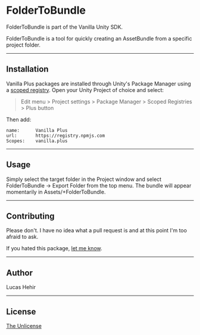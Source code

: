 # FolderToBundle

FolderToBundle is part of the Vanilla Unity SDK.

FolderToBundle is a tool for quickly creating an AssetBundle from a specific project folder.

---

## Installation

Vanilla Plus packages are installed through Unity's Package Manager using a [scoped registry](https://docs.unity3d.com/Manual/upm-scoped.html). Open your Unity Project of choice and select:

> Edit menu > Project settings > Package Manager > Scoped Registries > Plus button

Then add:


	name:      Vanilla Plus
	url:       https://registry.npmjs.com
	Scopes:    vanilla.plus

---

## Usage

Simply select the target folder in the Project window and select FolderToBundle -> Export Folder from the top menu. The bundle will appear momentarily in Assets/+FolderToBundle.

---

## Contributing
Please don't. I have no idea what a pull request is and at this point I'm too afraid to ask.

If you hated this package, [let me know](mailto:lucas@vanilla.plus).

---

## Author

Lucas Hehir

---

## License
[The Unlicense](https://unlicense.org/)
